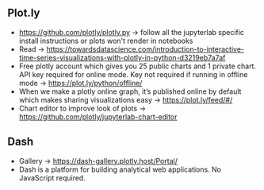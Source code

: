 ## Plot.ly
* https://github.com/plotly/plotly.py -> follow all the jupyterlab specific install instructions or plots won't render in notebooks
* Read -> https://towardsdatascience.com/introduction-to-interactive-time-series-visualizations-with-plotly-in-python-d3219eb7a7af
* Free plotly account which gives you 25 public charts and 1 private chart. API key required for online mode. Key not required if running in offline mode -> https://plot.ly/python/offline/
* When we make a plotly online graph, it’s published online by default which makes sharing visualizations easy -> https://plot.ly/feed/#/
* Chart editor to improve look of plots -> https://github.com/plotly/jupyterlab-chart-editor

## Dash
* Gallery -> https://dash-gallery.plotly.host/Portal/
* Dash is a platform for building analytical web applications. No JavaScript required.
